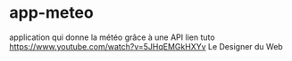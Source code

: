 # app-meteo
application qui donne la météo grâce à une API
lien tuto https://www.youtube.com/watch?v=5JHqEMGkHXYv Le Designer du Web
